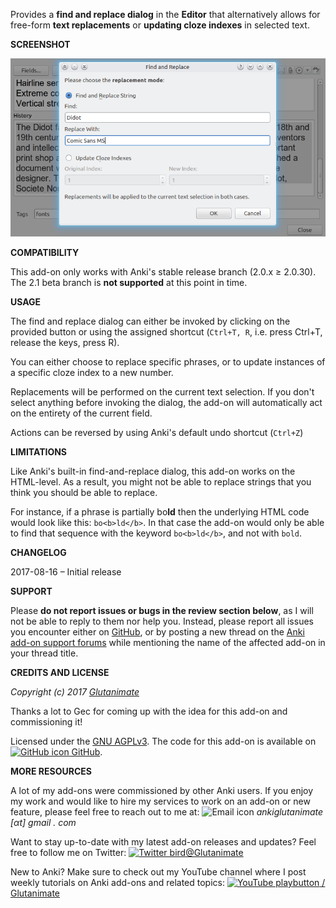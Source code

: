 Provides a **find and replace dialog** in the **Editor** that alternatively allows for free-form **text replacements** or **updating cloze indexes** in selected text.

**SCREENSHOT**

![](https://raw.githubusercontent.com/glutanimate/editor-find-replace/master/screenshots/find_and_replace.png)

**COMPATIBILITY**

This add-on only works with Anki's stable release branch (2.0.x ≥ 2.0.30). The 2.1 beta branch is **not supported** at this point in time.

**USAGE**

The find and replace dialog can either be invoked by clicking on the provided button or using the assigned shortcut (`Ctrl+T, R`, i.e. press Ctrl+T, release the keys, press R).

You can either choose to replace specific phrases, or to update instances of a specific cloze index to a new number.

Replacements will be performed on the current text selection. If you don't select anything before invoking the dialog, the add-on will automatically act on the entirety of the current field.

Actions can be reversed by using Anki's default undo shortcut (`Ctrl+Z`)

**LIMITATIONS**

Like Anki's built-in find-and-replace dialog, this add-on works on the HTML-level. As a result, you might not be able to replace strings that you think you should be able to replace.

For instance, if a phrase is partially bo**ld** then the underlying HTML code would look like this: `bo<b>ld</b>`. In that case the add-on would only be able to find that sequence with the keyword `bo<b>ld</b>`, and not with `bold`.

**CHANGELOG**

2017-08-16 – Initial release

**SUPPORT**

Please **do not report issues or bugs in the review section below**, as I will not be able to reply to them nor help you. Instead, please report all issues you encounter either on [GitHub](https://github.com/glutanimate/editor-find-replace/issues), or by posting a new thread on the [Anki add-on support forums](https://anki.tenderapp.com/discussions/add-ons) while mentioning the name of the affected add-on in your thread title.

**CREDITS AND LICENSE**

*Copyright (c) 2017 [Glutanimate](https://github.com/Glutanimate)*

Thanks a lot to Gec for coming up with the idea for this add-on and commissioning it!

Licensed under the [GNU AGPLv3](https://www.gnu.org/licenses/agpl.html). The code for this add-on is available on [![GitHub icon](https://glutanimate.com/logos/github.svg) GitHub](https://github.com/Glutanimate/editor-find-replace).

**MORE RESOURCES**

A lot of my add-ons were commissioned by other Anki users. If you enjoy my work and would like to hire my services to work on an add-on or new feature, please feel free to reach out to me at:  ![Email icon](https://glutanimate.com/logos/email.svg) <em>ankiglutanimate [αt] gmail . com</em>

Want to stay up-to-date with my latest add-on releases and updates? Feel free to follow me on Twitter: [![Twitter bird](https://glutanimate.com/logos/twitter.svg)@Glutanimate](https://twitter.com/glutanimate)

New to Anki? Make sure to check out my YouTube channel where I post weekly tutorials on Anki add-ons and related topics: [![YouTube playbutton](https://glutanimate.com/logos/youtube.svg) / Glutanimate](https://www.youtube.com/c/glutanimate)
